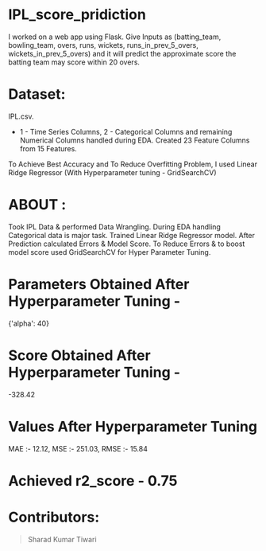 # IPL_score_pridiction
I worked on a web app using Flask. Give Inputs as (batting_team, bowling_team, overs, runs, wickets, runs_in_prev_5_overs, wickets_in_prev_5_overs) and it will predict the approximate score the batting team may score within 20 overs. 

# Dataset:
IPL.csv.
* 1 - Time Series Columns, 2 - Categorical Columns and remaining Numerical Columns handled during EDA. Created 23 Feature Columns from 15 Features.

To Achieve Best Accuracy and To Reduce Overfitting Problem, I used Linear Ridge Regressor (With Hyperparameter tuning - GridSearchCV)

# ABOUT :
Took IPL Data & performed Data Wrangling. During EDA handling Categorical data is major task. Trained Linear Ridge Regressor model. After Prediction calculated Errors & Model Score. To Reduce Errors & to boost model score used GridSearchCV for Hyper Parameter Tuning. 
   
# Parameters Obtained After Hyperparameter Tuning - 
 {'alpha': 40}
 
# Score Obtained After Hyperparameter Tuning - 
-328.42
  
# Values After Hyperparameter Tuning
   MAE :-  12.12,
   MSE :-  251.03,
   RMSE :-  15.84

# Achieved    r2_score -   0.75


# Contributors:
> Sharad Kumar Tiwari
